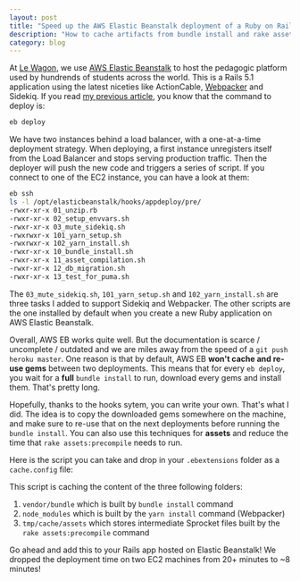 ```yaml
---
layout: post
title: "Speed up the AWS Elastic Beanstalk deployment of a Ruby on Rails application"
description: "How to cache artifacts from bundle install and rake assets:precompile commands"
category: blog
---
```


At [Le Wagon](https://www.lewagon.com), we use [AWS Elastic Beanstalk](https://aws.amazon.com/elasticbeanstalk/) to host the pedagogic platform used by hundrends of students across the world. This is a Rails 5.1 application using the latest niceties like ActionCable, [Webpacker](https://github.com/rails/webpacker) and Sidekiq. If you read [my previous article](/blog/2015/10/20/aws-elastic-beanstalk-commands-for-rails.html), you know that the command to deploy is:

```bash
eb deploy
```

We have two instances behind a load balancer, with a one-at-a-time deployment strategy. When deploying, a first instance unregisters itself from the Load Balancer and stops serving production traffic. Then the deployer will push the new code and triggers a series of script. If you connect to one of the EC2 instance, you can have a look at them:

```bash
eb ssh
ls -l /opt/elasticbeanstalk/hooks/appdeploy/pre/
-rwxr-xr-x 01_unzip.rb
-rwxr-xr-x 02_setup_envvars.sh
-rwxr-xr-x 03_mute_sidekiq.sh
-rwxrwxr-x 101_yarn_setup.sh
-rwxrwxr-x 102_yarn_install.sh
-rwxr-xr-x 10_bundle_install.sh
-rwxr-xr-x 11_asset_compilation.sh
-rwxr-xr-x 12_db_migration.sh
-rwxr-xr-x 13_test_for_puma.sh
```

The `03_mute_sidekiq.sh`, `101_yarn_setup.sh` and `102_yarn_install.sh` are three tasks I added to support Sidekiq and Webpacker. The other scripts are the one installed by default when you create a new Ruby application on AWS Elastic Beanstalk.

Overall, AWS EB works quite well. But the documentation is scarce / uncomplete / outdated and we are miles away from the speed of a `git push heroku master`. One reason is that by default, AWS EB **won't cache and re-use gems** between two deployments. This means that for every `eb deploy`, you wait for a **full** `bundle install` to run, download every gems and install them. That's pretty long.

Hopefully, thanks to the hooks sytem, you can write your own. That's what I did. The idea is to copy the downloaded gems somewhere on the machine, and make sure to re-use that on the next deployments before running the `bundle install`. You can also use this techniques for **assets** and reduce the time that `rake assets:precompile` needs to run.

Here is the script you can take and drop in your `.ebextensions` folder as a `cache.config` file:

<script src="https://gist.github.com/ssaunier/67b86f628154ede29f16b74608a97240.js"></script>

This script is caching the content of the three following folders:

1. `vendor/bundle` which is built by `bundle install` command
1. `node_modules` which is built by the `yarn install` command (Webpacker)
1. `tmp/cache/assets` which stores intermediate Sprocket files built by the `rake assets:precompile` command

Go ahead and add this to your Rails app hosted on Elastic Beanstalk! We dropped the deployment time on two EC2 machines from 20+ minutes to ~8 minutes!
